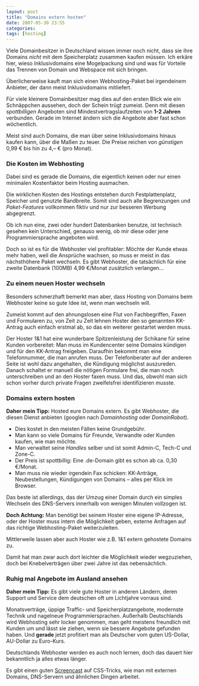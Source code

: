 ```yaml
---
layout: post
title: "Domains extern hosten"
date: 2007-05-30 23:55
categories:
tags: [hosting]
---
```


Viele Domainbesitzer in Deutschland wissen immer noch nicht, dass sie ihre Domains _nicht_ mit dem Speicherplatz zusammen kaufen müssen. Ich erkäre hier, wieso Inklusivdomains eine Mogelpackung sind und was für Vorteile das Trennen von Domain und Webspace mit sich bringen.

<!-- more -->

Überlicherweise kauft man sich einen Webhosting-Paket bei irgendeinem Anbieter, der dann meist Inklusivdomains mitliefert.

Für viele kleinere Domainbesitzer mag dies auf den ersten Blick wie ein Schnäppchen aussehen, doch der Schein trügt zumeist. Denn mit diesen *spottbilligen* Angeboten sind Mindestvertragslaufzeiten von **1-2 Jahren** verbunden. Gerade im Internet ändern sich die Angebote aber fast schon wöchentlich.

Meist sind auch Domains, die man über seine Inklusivdomains hinaus kaufen kann, über die Maßen zu teuer. Die Preise reichen von *günstigen* 0,99 € bis hin zu 4,– € (pro Monat).

### Die Kosten im Webhosting ###

Dabei sind es gerade die Domains, die eigentlich keinen oder nur einen minimalen Kostenfaktor beim Hosting ausmachen.

Die wirklichen Kosten des Hostings entstehen durch Festplattenplatz, Speicher und genutzte Bandbreite. Somit sind auch alle Begrenzungen und *Paket-Features* vollkommen fiktiv und nur zur besseren Werbung abgegrenzt.

Ob ich nun eine, zwei oder hundert Datenbanken benutze, ist technisch gesehen kein Unterschied, genauso wenig, ob mir diese oder jene Programmiersprache angeboten wird.

Doch so ist es für die Webhoster viel profitabler: Möchte der Kunde etwas mehr haben, weil die Ansprüche wachsen, so muss er meist in das nächsthöhere Paket wechseln. Es gibt Webhoster, die tatsächlich für eine zweite Datenbank (100MB) 4,99 €/Monat zusätzlich verlangen…

### Zu einem neuen Hoster wechseln ###

Besonders schmerzhaft bemerkt man aber, dass Hosting von Domains beim Webhoster keine so gute Idee ist, wenn man wechseln will.

Zumeist kommt auf den ahnungslosen eine Flut von Fachbegriffen, Faxen und Formularen zu, von Zeit zu Zeit lehnen Hoster den so genannten KK-Antrag auch einfach erstmal ab, so das ein weiterer gestartet werden muss.

Der Hoster 1&1 hat eine wunderbare Spitzenleistung der Schikane für seine Kunden vorbereitet: Man muss im Kundencenter seine Domains kündigen und für den KK-Antrag freigeben. Daraufhin bekommt man eine Telefonnummer, die man anrufen muss. Der Telefonberater auf der anderen Seite ist wohl dazu angehalten, die Kündigung möglichst auszureden. Danach schaltet er manuell die nötigen Formulare frei, die man noch unterschreiben und an den Hoster faxen muss. Und das, obwohl man sich schon vorher durch private Fragen zweifelsfrei identifizieren musste.

### Domains extern hosten ###

**Daher mein Tipp:** Hosted eure Domains extern. Es gibt Webhoster, die diesen Dienst anbieten (googlen nach *Domainhosting* oder *DomainRobot*).

* Dies kostet in den meisten Fällen keine Grundgebühr.
* Man kann so viele Domains für Freunde, Verwandte oder Kunden kaufen, wie man möchte.
* Man verwaltet seine *Handles* selber und ist somit Admin-C, Tech-C und Zone-C.
* Der Preis ist spottbillig: Eine .de-Domain gibt es schon ab ca. 0,30 €/Monat.
* Man muss nie wieder irgendein Fax schicken: KK-Anträge, Neubestellungen, Kündigungen von Domains – alles per Klick im Browser.

Das beste ist allerdings, das der Umzug einer Domain durch ein simples Wechseln des DNS-Servers innerhalb von wenigen Minuten vollzogen ist.

**Doch Achtung:** Man benötigt bei seinem Hoster eine eigene IP-Adresse, oder der Hoster muss intern die Möglichkeit geben, externe Anfragen auf das richtige Webhosting-Paket weiterzuleiten.

Mittlerweile lassen aber auch Hoster wie z.B. 1&1 extern gehostete Domains zu.

Damit hat man zwar auch dort leichter die Möglichkeit wieder wegzuziehen, doch bei Knebelverträgen über zwei Jahre ist das nebensächlich.

### Ruhig mal Angebote im Ausland ansehen ###

**Daher mein Tipp:** Es gibt viele gute Hoster in anderen Ländern, deren Support und Service dem deutschen oft um Lichtjahre vorraus sind.

Monatsverträge, üppige Traffic- und Speicherplatzangebote, modernste Technik und nagelneue Programmiersprachen. Außerhalb Deutschlands wird Webhosting sehr locker genommen, man geht meistens freundlich mit Kunden um und lässt sie ziehen, wenn sie bessere Angebote gefunden haben. Und **gerade** jetzt profitiert man als Deutscher vom guten US-Dollar, AU-Dollar zu Euro-Kurs.

Deutschlands Webhoster werden es auch noch lernen, doch das dauert hier bekanntlich ja alles etwas länger.

Es gibt einen guten [Screencast](http://css-tricks.com/video-screencasts/46-domains-dns-hosting-and-google-apps/) auf CSS-Tricks, wie man mit externen Domains, DNS-Servern und ähnlichen Dingen arbeitet.
